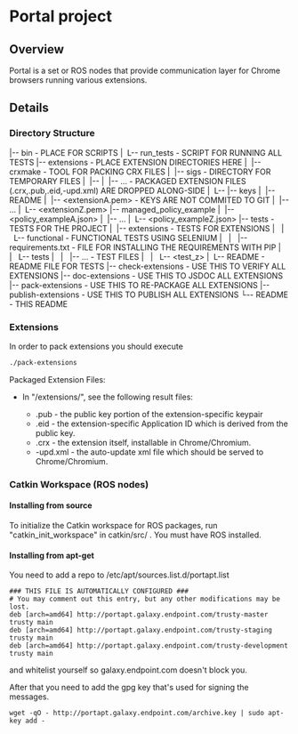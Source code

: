 # Portal project

## Overview

Portal is a set or ROS nodes that provide communication layer for Chrome browsers running various extensions.

## Details

### Directory Structure


|-- bin                  - PLACE FOR SCRIPTS
|  L-- run_tests        - SCRIPT FOR RUNNING ALL TESTS
|-- extensions           - PLACE EXTENSION DIRECTORIES HERE
|  |-- crxmake          - TOOL FOR PACKING CRX FILES
|  |-- sigs             - DIRECTORY FOR TEMPORARY FILES
|  |-- <extensionA>
|  |--  ...             - PACKAGED EXTENSION FILES (.crx,.pub,.eid,-upd.xml) ARE DROPPED ALONG-SIDE
|  L-- <extensionZ>
|-- keys
|  |-- README
|  |-- <extensionA.pem> - KEYS ARE NOT COMMITED TO GIT
|  |--  ...
|  L-- <extensionZ.pem>
|-- managed_policy_example
|  |-- <policy_exampleA.json>
|  |--  ...
|  L-- <policy_exampleZ.json>
|-- tests                         - TESTS FOR THE PROJECT
|  |-- extensions                - TESTS FOR EXTENSIONS
|   |  L-- functional            - FUNCTIONAL TESTS USING SELENIUM
|   |      |-- requirements.txt  - FILE FOR INSTALLING THE REQUIREMENTS WITH PIP
|   |      L-- tests
|   |          |-- ...           - TEST FILES
|   |          L-- <test_z>
|  L-- README           - README FILE FOR TESTS
|-- check-extensions     - USE THIS TO VERIFY ALL EXTENSIONS
|-- doc-extensions       - USE THIS TO JSDOC ALL EXTENSIONS
|-- pack-extensions      - USE THIS TO RE-PACKAGE ALL EXTENSIONS
|-- publish-extensions   - USE THIS TO PUBLISH ALL EXTENSIONS
└-- README               - THIS README

### Extensions

In order to pack extensions you should execute

```bash
./pack-extensions
```

Packaged Extension Files:

* In "<repo>/extensions/", see the following result files:
  * <extension>.pub - the public key portion of the extension-specific keypair
  * <extension>.eid - the extension-specific Application ID which is derived from the public key.
  * <extension>.crx - the extension itself, installable in Chrome/Chromium.
  * <extension>-upd.xml - the auto-update xml file which should be served to Chrome/Chromium.

### Catkin Workspace (ROS nodes)

#### Installing from source

To initialize the Catkin workspace for ROS packages, run "catkin_init_workspace" in catkin/src/ .
You must have ROS installed.

#### Installing from apt-get

You need to add a repo to /etc/apt/sources.list.d/portapt.list

```
### THIS FILE IS AUTOMATICALLY CONFIGURED ###
# You may comment out this entry, but any other modifications may be lost.
deb [arch=amd64] http://portapt.galaxy.endpoint.com/trusty-master trusty main
deb [arch=amd64] http://portapt.galaxy.endpoint.com/trusty-staging trusty main
deb [arch=amd64] http://portapt.galaxy.endpoint.com/trusty-development trusty main
```

and whitelist yourself so galaxy.endpoint.com doesn't block you.

After that you need to add the gpg key that's used for signing the messages.

```
wget -qO - http://portapt.galaxy.endpoint.com/archive.key | sudo apt-key add -
```

